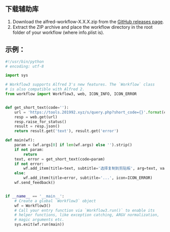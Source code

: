 
## 下载辅助库
1. Download the alfred-workflow-X.X.X.zip from the [GitHub releases page](https://github.com/deanishe/alfred-workflow/releases).
2. Extract the ZIP archive and place the workflow directory in the root folder of your workflow (where info.plist is).

## 示例：
```py
#!/usr/bin/python
# encoding: utf-8

import sys

# Workflow3 supports Alfred 3's new features. The `Workflow` class
# is also compatible with Alfred 2.
from workflow import Workflow3, web, ICON_INFO, ICON_ERROR


def get_short_text(code=''):
    url = 'https://tools.201992.xyz/s/query.php?short_code={}'.format(code)
    resp = web.get(url)
    resp.raise_for_status()
    result = resp.json()
    return result.get('text'), result.get('error')

def main(wf):
    param = (wf.args[0] if len(wf.args) else '').strip()
    if not param:
        return
    text, error = get_short_text(code=param)
    if not error:
        wf.add_item(title=text, subtitle='选择复制到剪贴板', arg=text, valid=True, icon=ICON_INFO)
    else:
        wf.add_item(title=error, subtitle='...', icon=ICON_ERROR)
    wf.send_feedback()


if __name__ == '__main__':
    # Create a global `Workflow3` object
    wf = Workflow3()
    # Call your entry function via `Workflow3.run()` to enable its
    # helper functions, like exception catching, ARGV normalization,
    # magic arguments etc.
    sys.exit(wf.run(main))
```
